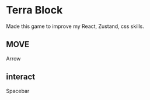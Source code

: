 # Terra Block
 
Made this game to improve my React, Zustand, css skills.

## MOVE
Arrow

## interact
Spacebar 
 
 
 
